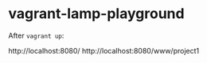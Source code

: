 # vagrant-lamp-playground

After `vagrant up`:

http://localhost:8080/
http://localhost:8080/www/project1

